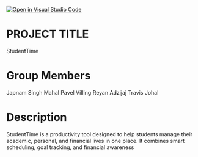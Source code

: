 [![Open in Visual Studio Code](https://classroom.github.com/assets/open-in-vscode-2e0aaae1b6195c2367325f4f02e2d04e9abb55f0b24a779b69b11b9e10269abc.svg)](https://classroom.github.com/online_ide?assignment_repo_id=19726696&assignment_repo_type=AssignmentRepo)

# PROJECT TITLE
StudentTime

# Group Members
Japnam Singh Mahal
Pavel Villing
Reyan Adzijaj
Travis Johal

# Description
StudentTime is a productivity tool designed to help students manage their academic, personal, and financial lives in one place. It combines smart scheduling, goal tracking, and financial awareness
